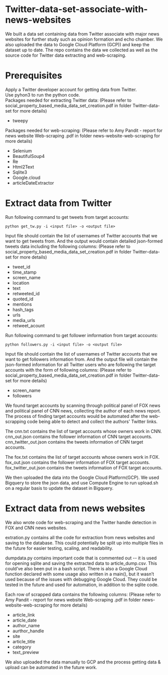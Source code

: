 # Twitter-data-set-associate-with-news-websites
We built a data set containing data from Twitter associate with major news websites for further study such as opinion formation and echo chamber. We also uploaded the data to Google Cloud Platform (GCP)) and keep the dataset up to date. The repo contains the data we collected as well as the source code for Twitter data extracting and web-scraping.

# Prerequisites
Apply a Twitter developer account for getting data from Twitter. \
Use pyhon3 to run the python code.\
Packages needed for extracting Twitter data: (Please refer to social_property_based_media_data_set_creation.pdf in folder Twitter-data-set for more details)
- tweepy

Packages needed for web-scraping: (Please refer to Amy Pandit - report for news website Web-scraping .pdf in folder news-website-web-scraping for more details)
- Selenium
- BeautifulSoup4
- Re
- Html2Text
- Sqlite3
- Google.cloud
- articleDateExtractor

# Extract data from Twitter
Run following command to get tweets from target accounts:
```
python get_tw.py -i <input file> -o <output file>
```
Input file should contain the list of usernames of Twitter accounts that we want to get tweets from. And the output would contain detailed json-formed tweets data including the following columns: (Please refer to social_property_based_media_data_set_creation.pdf in folder Twitter-data-set for more details)
- tweet_id
- time_stamp
- screen_name
- location
- text
- retweeted_id
- quoted_id
- mentions
- hash_tags
- urls
- media_urls
- retweet_acount

Run following command to get follower imformation from target accounts:
```
python followers.py -i <input file> -o <output file>
```
Input file should contain the list of usernames of Twitter accounts that we want to get followers information from. And the output file will contain the json-formed information for all Twitter users who are following the target accounts with the form of following columns: (Please refer to social_property_based_media_data_set_creation.pdf in folder Twitter-data-set for more details)
- screen_name
- followers

We found target accounts by scanning through political panel of FOX news and political panel of CNN news, collecting the author of each news report. The 
process of finding target accounts would be automated after the web-scrapping code being able to detect and collect the authors' Twitter links.

The cnn.txt contains the list of target accounts whose owners work in CNN. cnn_out.json contains the follower information of CNN target accounts. cnn_twitter_out.json contains the tweets information of CNN target accounts.

The fox.txt contains the list of target accounts whose owners work in FOX. fox_out.json contains the follower information of FOX target accounts. fox_twitter_out.json contains the tweets information of FOX target accounts.

We then uploaded the data into the Google Cloud Platform(GCP). We used Bigquery to store the json data, and use Compute Engine to run upload.sh on a regular basis to update the dataset in Bigquery. 

# Extract data from news websites

We also wrote code for web-scraping and the Twitter handle detection in FOX and CNN news websites. 

extration.py contains all the code for extraction from news websites and saving to the database. This could potentially be split up into multiple files in the future for easier testing, scaling, and readability.

dumpdata.py contains important code that is commented out -- it is used for opening sqlite and saving the extracted data to article_dump.csv. This could’ve also been put in a bash script. There is also a Google Cloud function declared with some usage also written in a main(), but it wasn’t
used because of the issues with debugging Google Cloud. They could be tested in the future and used for automation, in addition to the sqlite code.

Each row of scrapped data contains the following columns: (Please refer to Amy Pandit - report for news website Web-scraping .pdf in folder news-website-web-scraping for more details)
- article_link
- article_date
- author_name
- aurthor_handle
- site
- article_title
- category
- text_preview

We also uploaded the data manually to GCP and the process getting data & upload can be automated in the future work. 
